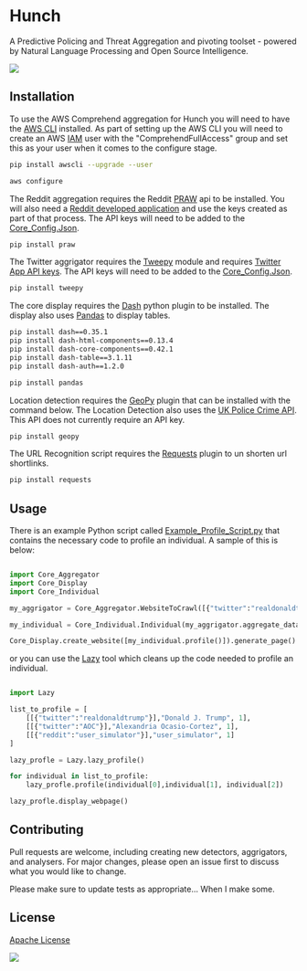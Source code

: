 # Hunch
A Predictive Policing and Threat Aggregation and pivoting toolset - powered by Natural Language Processing and Open Source Intelligence. 


<img src="https://github.com/user1342/Hunch/blob/master/Hunch_FlowDiagram.png"> 

## Installation




To use the AWS Comprehend aggregation for Hunch you will need to have the [AWS CLI](https://docs.aws.amazon.com/polly/latest/dg/setup-aws-cli.html) installed.  As part of setting up the AWS CLI you will need to create an AWS [IAM](https://console.aws.amazon.com/iam) user with the "ComprehendFullAccess" group and set this as your user when it comes to the configure stage.

```bash
pip install awscli --upgrade --user
```
```bash
aws configure
```
The Reddit aggregation requires the Reddit [PRAW](https://praw.readthedocs.io/en/latest/getting_started/installation.html) api to be installed. You will also need a [Reddit developed application](https://www.reddit.com/prefs/apps/) and use the keys created as part of that process. The API keys will need to be added to the [Core_Config.Json](https://github.com/user1342/Hunch/blob/master/core_config.json).

```bash
pip install praw
```
The Twitter aggrigator requires the [Tweepy](http://www.tweepy.org/) module and requires [Twitter App API keys](https://developer.twitter.com/en/apps). The API keys will need to be added to the [Core_Config.Json](https://github.com/user1342/Hunch/blob/master/core_config.json).

```bash
pip install tweepy
```
The core display requires the [Dash](https://dash.plot.ly/) python plugin to be installed. The display also uses [Pandas](https://pandas.pydata.org/pandas-docs/stable/install.html) to display tables. 
```bash
pip install dash==0.35.1
pip install dash-html-components==0.13.4
pip install dash-core-components==0.42.1
pip install dash-table==3.1.11
pip install dash-auth==1.2.0
```
```bash
pip install pandas
```
Location detection requires the [GeoPy](https://pypi.org/project/geopy/) plugin that can be installed with the command below. The Location Detection also uses the [UK Police Crime API](https://data.police.uk/docs/). This API does not currently require an API key. 
```bash
pip install geopy
```
The URL Recognition script requires the [Requests](https://pypi.org/project/requests/2.7.0/) plugin to un shorten url shortlinks. 
```bash
pip install requests
```

## Usage
There is an example Python script called [Example_Profile_Script.py](https://github.com/user1342/Hunch/blob/master/Example_Profile_Script.py) that contains the necessary code to profile an individual. A sample of this is below:

```python

import Core_Aggregator
import Core_Display
import Core_Individual

my_aggrigator = Core_Aggregator.WebsiteToCrawl([{"twitter":"realdonaldtrump"}],"Donald J. Trump")

my_individual = Core_Individual.Individual(my_aggrigator.aggregate_data(), my_aggrigator.name)

Core_Display.create_website([my_individual.profile()]).generate_page()

```
or you can use the [Lazy](https://github.com/user1342/Hunch/blob/master/Lazy.py) tool which cleans up the code needed to profile an individual.
```python

import Lazy

list_to_profile = [
    [[{"twitter":"realdonaldtrump"}],"Donald J. Trump", 1],
    [[{"twitter":"AOC"}],"Alexandria Ocasio-Cortez", 1],
    [[{"reddit":"user_simulator"}],"user_simulator", 1]
]

lazy_profle = Lazy.lazy_profile()

for individual in list_to_profile:
    lazy_profle.profile(individual[0],individual[1], individual[2])

lazy_profle.display_webpage()

```


## Contributing
Pull requests are welcome, including creating new detectors, aggrigators, and analysers. For major changes, please open an issue first to discuss what you would like to change.

Please make sure to update tests as appropriate... When I make some.

## License
[Apache License](https://choosealicense.com/licenses/apache-2.0/)

<img src="https://github.com/user1342/Hunch/blob/master/Demo.gif">

